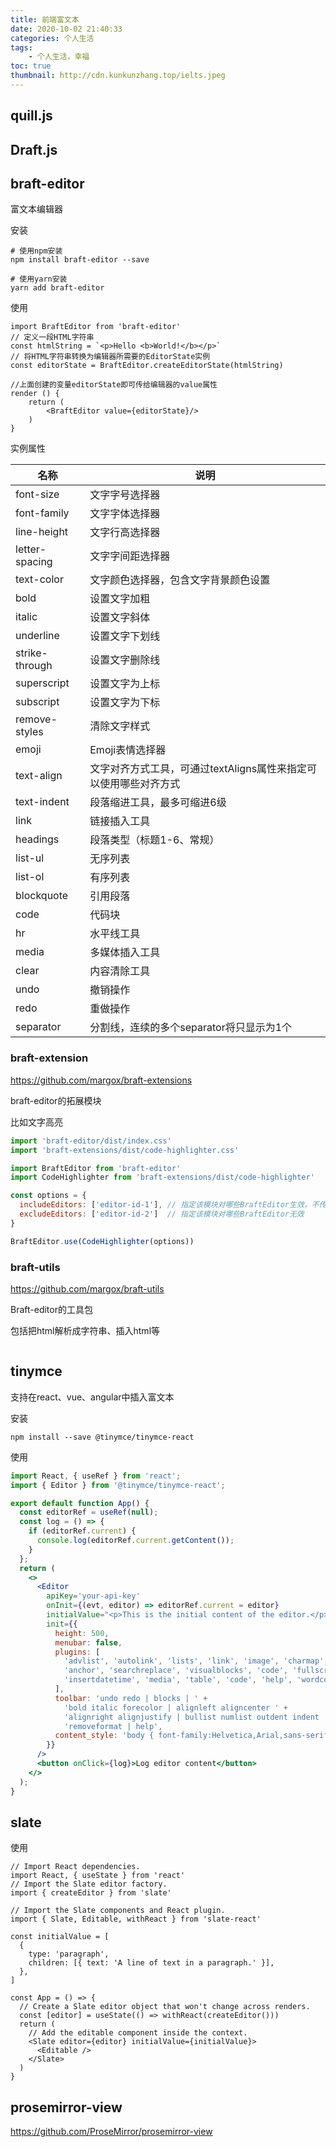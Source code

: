 ```yaml
---
title: 前端富文本
date: 2020-10-02 21:40:33
categories: 个人生活
tags:
    - 个人生活，幸福
toc: true
thumbnail: http://cdn.kunkunzhang.top/ielts.jpeg
---
```


  

<!--more-->

## quill.js





## Draft.js



## braft-editor

富文本编辑器

安装

```shell
# 使用npm安装
npm install braft-editor --save

# 使用yarn安装
yarn add braft-editor
```

使用

```react
import BraftEditor from 'braft-editor'
// 定义一段HTML字符串
const htmlString = `<p>Hello <b>World!</b></p>`
// 将HTML字符串转换为编辑器所需要的EditorState实例
const editorState = BraftEditor.createEditorState(htmlString)

//上面创建的变量editorState即可传给编辑器的value属性
render () {
    return (
        <BraftEditor value={editorState}/>
    )
}
```

实例属性

| **名称**       | **说明**                                                     |
| -------------- | ------------------------------------------------------------ |
| font-size      | 文字字号选择器                                               |
| font-family    | 文字字体选择器                                               |
| line-height    | 文字行高选择器                                               |
| letter-spacing | 文字字间距选择器                                             |
| text-color     | 文字颜色选择器，包含文字背景颜色设置                         |
| bold           | 设置文字加粗                                                 |
| italic         | 设置文字斜体                                                 |
| underline      | 设置文字下划线                                               |
| strike-through | 设置文字删除线                                               |
| superscript    | 设置文字为上标                                               |
| subscript      | 设置文字为下标                                               |
| remove-styles  | 清除文字样式                                                 |
| emoji          | Emoji表情选择器                                              |
| text-align     | 文字对齐方式工具，可通过textAligns属性来指定可以使用哪些对齐方式 |
| text-indent    | 段落缩进工具，最多可缩进6级                                  |
| link           | 链接插入工具                                                 |
| headings       | 段落类型（标题1-6、常规）                                    |
| list-ul        | 无序列表                                                     |
| list-ol        | 有序列表                                                     |
| blockquote     | 引用段落                                                     |
| code           | 代码块                                                       |
| hr             | 水平线工具                                                   |
| media          | 多媒体插入工具                                               |
| clear          | 内容清除工具                                                 |
| undo           | 撤销操作                                                     |
| redo           | 重做操作                                                     |
| separator      | 分割线，连续的多个separator将只显示为1个                     |

### braft-extension

https://github.com/margox/braft-extensions

braft-editor的拓展模块

比如文字高亮

```javascript
import 'braft-editor/dist/index.css'
import 'braft-extensions/dist/code-highlighter.css'

import BraftEditor from 'braft-editor'
import CodeHighlighter from 'braft-extensions/dist/code-highlighter'

const options = {
  includeEditors: ['editor-id-1'], // 指定该模块对哪些BraftEditor生效，不传此属性则对所有BraftEditor有效
  excludeEditors: ['editor-id-2']  // 指定该模块对哪些BraftEditor无效
}

BraftEditor.use(CodeHighlighter(options))
```



### braft-utils

https://github.com/margox/braft-utils

Braft-editor的工具包

包括把html解析成字符串、插入html等

```javascript
```



## tinymce

支持在react、vue、angular中插入富文本

安装

```shell
npm install --save @tinymce/tinymce-react
```

使用

```jsx
import React, { useRef } from 'react';
import { Editor } from '@tinymce/tinymce-react';

export default function App() {
  const editorRef = useRef(null);
  const log = () => {
    if (editorRef.current) {
      console.log(editorRef.current.getContent());
    }
  };
  return (
    <>
      <Editor
        apiKey='your-api-key'
        onInit={(evt, editor) => editorRef.current = editor}
        initialValue="<p>This is the initial content of the editor.</p>"
        init={{
          height: 500,
          menubar: false,
          plugins: [
            'advlist', 'autolink', 'lists', 'link', 'image', 'charmap', 'preview',
            'anchor', 'searchreplace', 'visualblocks', 'code', 'fullscreen',
            'insertdatetime', 'media', 'table', 'code', 'help', 'wordcount'
          ],
          toolbar: 'undo redo | blocks | ' +
            'bold italic forecolor | alignleft aligncenter ' +
            'alignright alignjustify | bullist numlist outdent indent | ' +
            'removeformat | help',
          content_style: 'body { font-family:Helvetica,Arial,sans-serif; font-size:14px }'
        }}
      />
      <button onClick={log}>Log editor content</button>
    </>
  );
}
```



## slate



使用

```react
// Import React dependencies.
import React, { useState } from 'react'
// Import the Slate editor factory.
import { createEditor } from 'slate'

// Import the Slate components and React plugin.
import { Slate, Editable, withReact } from 'slate-react'

const initialValue = [
  {
    type: 'paragraph',
    children: [{ text: 'A line of text in a paragraph.' }],
  },
]

const App = () => {
  // Create a Slate editor object that won't change across renders.
  const [editor] = useState(() => withReact(createEditor()))
  return (
    // Add the editable component inside the context.
    <Slate editor={editor} initialValue={initialValue}>
      <Editable />
    </Slate>
  )
}
```

## prosemirror-view

https://github.com/ProseMirror/prosemirror-view

